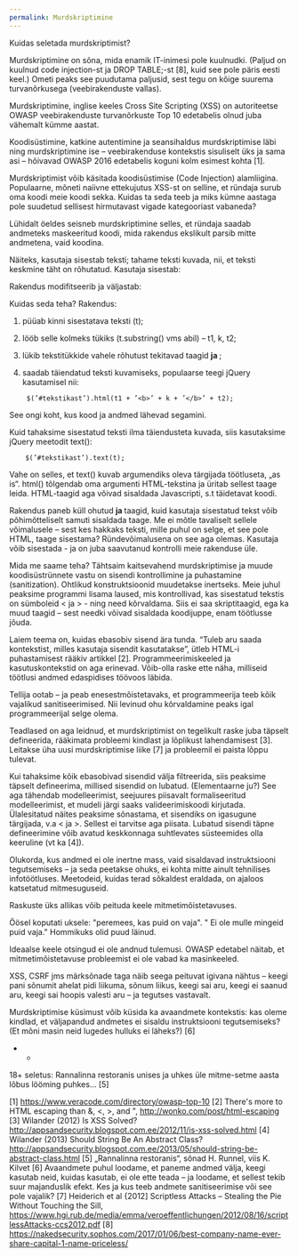 ```yaml
---
permalink: Murdskriptimine
---
```


Kuidas seletada murdskriptimist?

Murdskriptimine on sõna, mida enamik IT-inimesi pole kuulnudki. (Paljud on kuulnud code injection-st ja DROP TABLE;-st [8], kuid see pole päris eesti keel.) Ometi peaks see puudutama paljusid, sest tegu on kõige suurema turvanõrkusega (veebirakenduste vallas). 

Murdskriptimine, inglise keeles Cross Site Scripting (XSS) on autoriteetse OWASP veebirakenduste turvanõrkuste Top 10 edetabelis olnud juba vähemalt kümme aastat. 

Koodisüstimine, katkine autentimine ja seansihaldus murdskriptimise läbi ning murdskriptimine ise – veebirakenduse kontekstis sisuliselt üks ja sama asi – hõivavad OWASP 2016 edetabelis koguni kolm esimest kohta [1].

Murdskriptimist võib käsitada koodisüstimise (Code Injection) alamliigina. Populaarne, mõneti naiivne ettekujutus XSS-st on selline, et ründaja surub oma koodi meie koodi sekka. Kuidas ta seda teeb ja miks kümne aastaga pole suudetud sellisest hirmutavast vigade kategooriast vabaneda?

Lühidalt öeldes seisneb murdskriptimine selles, et ründaja saadab andmeteks maskeeritud koodi, mida rakendus ekslikult parsib mitte andmetena, vaid koodina.
 
Näiteks, kasutaja sisestab teksti; tahame teksti kuvada, nii, et teksti keskmine täht on rõhutatud.
Kasutaja sisestab:
 
Rakendus modifitseerib ja väljastab:
  
Kuidas seda teha? Rakendus:
1) püüab kinni sisestatava teksti (t);
2) lööb selle kolmeks tükiks (t.substring() vms abil) – t1, k, t2;
3) lükib tekstitükkide vahele rõhutust tekitavad taagid <b> ja </b>;
4) saadab täiendatud teksti kuvamiseks, populaarse teegi jQuery kasutamisel nii: 


		$(’#tekstikast’).html(t1 + ’<b>’ + k + ’</b>’ + t2);

See ongi koht, kus kood ja andmed lähevad segamini.

Kuid tahaksime sisestatud teksti ilma täiendusteta kuvada, siis kasutaksime jQuery meetodit text():

		$(’#tekstikast’).text(t);

Vahe on selles, et text() kuvab argumendiks oleva tärgijada töötluseta, „as is“. html() tõlgendab oma argumenti HTML-tekstina ja üritab sellest taage leida. HTML-taagid aga võivad sisaldada Javascripti, s.t täidetavat koodi.

Rakendus paneb küll ohutud <b> ja </b> taagid, kuid kasutaja sisestatud tekst võib põhimõtteliselt samuti sisaldada taage. Me ei mõtle tavaliselt sellele võimalusele – sest kes hakkaks teksti, mille puhul on selge, et see pole HTML, taage sisestama? Ründevõimalusena on see aga olemas. Kasutaja võib sisestada <script>alert(’Hei!’);</script> - ja on juba saavutanud kontrolli meie rakenduse üle.

Mida me saame teha? Tähtsaim kaitsevahend murdskriptimise ja muude koodisüstrünnete vastu on sisendi kontrollimine ja puhastamine (sanitization). Ohtlikud konstruktsioonid muudetakse inertseks. Meie juhul peaksime programmi lisama laused, mis kontrollivad, kas sisestatud tekstis on sümboleid < ja > - ning need kõrvaldama. Siis ei saa skriptitaagid, ega ka muud taagid – sest needki võivad sisaldada koodijuppe, enam töötlusse jõuda.

Laiem teema on, kuidas ebasobiv sisend ära tunda. “Tuleb aru saada kontekstist, milles kasutaja sisendit kasutatakse”, ütleb HTML-i puhastamisest rääkiv artikkel [2]. Programmeerimiskeeled ja kasutuskontekstid on aga erinevad. Võib-olla raske ette näha, milliseid töötlusi andmed edaspidises töövoos läbida.

Tellija ootab – ja peab enesestmõistetavaks, et programmeerija teeb kõik vajalikud sanitiseerimised. Nii levinud ohu kõrvaldamine peaks igal programmeerijal selge olema.

Teadlased on aga leidnud, et murdskriptimist on tegelikult raske juba täpselt defineerida, rääkimata probleemi kindlast ja lõplikust lahendamisest [3]. Leitakse üha uusi murdskriptimise liike [7] ja probleemil ei paista lõppu tulevat.

Kui tahaksime kõik ebasobivad sisendid välja filtreerida, siis peaksime täpselt defineerima, millised sisendid on lubatud. (Elementaarne ju?) See aga tähendab modelleerimist, seejuures piisavalt formaliseeritud modelleerimist, et mudeli järgi saaks valideerimiskoodi kirjutada. Ülalesitatud näites peaksime sõnastama, et sisendiks on igasugune tärgijada, v.a < ja >. Sellest ei tarvitse aga piisata. Lubatud sisendi täpne defineerimine võib avatud keskkonnaga suhtlevates süsteemides olla keeruline (vt ka [4]).

Olukorda, kus andmed ei ole inertne mass, vaid sisaldavad instruktsiooni tegutsemiseks – ja seda peetakse ohuks, ei kohta mitte ainult tehnilises infotöötluses. Meetodeid, kuidas terad sõkaldest eraldada, on ajaloos katsetatud mitmesuguseid.

Raskuste üks allikas võib peituda keele mitmetimõistetavuses.

Öösel koputati uksele: "peremees, kas puid on vaja". " Ei ole mulle mingeid puid vaja." Hommikuks olid puud läinud.

Ideaalse keele otsingud ei ole andnud tulemusi. OWASP edetabel näitab, et mitmetimõistetavuse probleemist ei ole vabad ka masinkeeled.

XSS, CSRF jms märksõnade taga näib seega peituvat igivana nähtus – keegi pani sõnumit ahelat pidi liikuma, sõnum liikus, keegi sai aru, keegi ei saanud aru, keegi sai hoopis valesti aru – ja tegutses vastavalt.

Murdskriptimise küsimust võib küsida ka avaandmete kontekstis: kas oleme kindlad, et väljapandud andmetes ei sisaldu instruktsiooni tegutsemiseks? (Et mõni masin neid lugedes hulluks ei läheks?) [6]

- -
18+ seletus:
Rannalinna restoranis unises ja uhkes
üle mitme-setme aasta lõbus lööming puhkes... [5]

[1] https://www.veracode.com/directory/owasp-top-10 
[2] There's more to HTML escaping than &, <, >, and ", http://wonko.com/post/html-escaping 
[3] Wilander (2012) Is XSS Solved? http://appsandsecurity.blogspot.com.ee/2012/11/is-xss-solved.html 
[4] Wilander (2013) Should String Be An Abstract Class? http://appsandsecurity.blogspot.com.ee/2013/05/should-string-be-abstract-class.html 
[5] „Rannalinna restoranis“, sõnad H. Runnel, viis K. Kilvet
[6] Avaandmete puhul loodame, et paneme andmed välja, keegi kasutab neid, kuidas kasutab, ei ole ette teada – ja loodame, et sellest tekib suur majanduslik efekt. Kes ja kus teeb andmete sanitiseerimise või see pole vajalik?
[7] Heiderich et al {2012] Scriptless Attacks – Stealing the Pie Without Touching the Sill, https://www.hgi.rub.de/media/emma/veroeffentlichungen/2012/08/16/scriptlessAttacks-ccs2012.pdf 
[8] https://nakedsecurity.sophos.com/2017/01/06/best-company-name-ever-share-capital-1-name-priceless/ 


